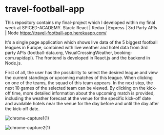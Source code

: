 # travel-football-app
This repository contains my final-project which I developed within my final week at SPICED-ACADEMY.
Stack: React | Redux | Express | 3rd Party APIs | Node
https://travel-football-app.herokuapp.com/

It's a single page application which shows live data of the 5 biggest football leagues in Europe, combined with live weather and hotel data from 3rd party APIs (football-data.org, VisualCrossingWeather, booking-com.rapidapi).
The frontend is developed in React.js and the backend in Node.js.

First of all, the user has the possibility to select the desired league and view the current standings or upcoming matches of this league. When clicking on one of the teams, the squad of this team appears. In the next step, the next 10 games of the selected team can be viewed. By clicking on the kick-off time, more detailed information about the upcoming match is provided, including the weather forecast at the venue for the specific kick-off date and available hotels near the venue for the day before and until the day after the kick-off date.

![chrome-capture1(1)](https://user-images.githubusercontent.com/106035313/191282713-fa4d57e4-92f0-494f-86fe-7c6296b0da28.gif)

![chrome-capture2(1)](https://user-images.githubusercontent.com/106035313/191284347-ef4ee3a9-0960-4c09-b0be-ddd36058ddf8.gif)
